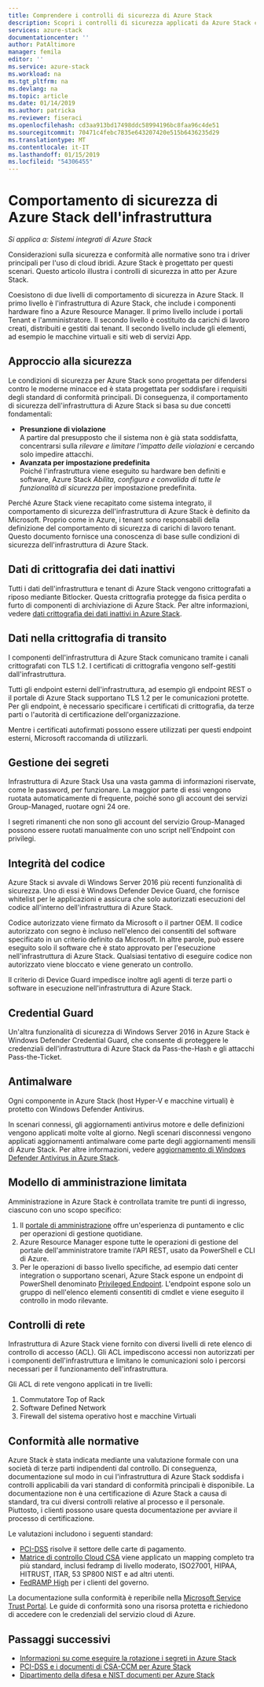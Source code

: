 ```yaml
---
title: Comprendere i controlli di sicurezza di Azure Stack
description: Scopri i controlli di sicurezza applicati da Azure Stack come amministratore del servizio
services: azure-stack
documentationcenter: ''
author: PatAltimore
manager: femila
editor: ''
ms.service: azure-stack
ms.workload: na
ms.tgt_pltfrm: na
ms.devlang: na
ms.topic: article
ms.date: 01/14/2019
ms.author: patricka
ms.reviewer: fiseraci
ms.openlocfilehash: cd3aa913bd17498ddc58994196bc8faa96c4de51
ms.sourcegitcommit: 70471c4febc7835e643207420e515b6436235d29
ms.translationtype: MT
ms.contentlocale: it-IT
ms.lasthandoff: 01/15/2019
ms.locfileid: "54306455"
---
```

# <a name="azure-stack-infrastructure-security-posture"></a>Comportamento di sicurezza di Azure Stack dell'infrastruttura

*Si applica a: Sistemi integrati di Azure Stack*

Considerazioni sulla sicurezza e conformità alle normative sono tra i driver principali per l'uso di cloud ibridi. Azure Stack è progettato per questi scenari. Questo articolo illustra i controlli di sicurezza in atto per Azure Stack.

Coesistono di due livelli di comportamento di sicurezza in Azure Stack. Il primo livello è l'infrastruttura di Azure Stack, che include i componenti hardware fino a Azure Resource Manager. Il primo livello include i portali Tenant e l'amministratore. Il secondo livello è costituito da carichi di lavoro creati, distribuiti e gestiti dai tenant. Il secondo livello include gli elementi, ad esempio le macchine virtuali e siti web di servizi App.

## <a name="security-approach"></a>Approccio alla sicurezza

Le condizioni di sicurezza per Azure Stack sono progettata per difendersi contro le moderne minacce ed è stata progettata per soddisfare i requisiti degli standard di conformità principali. Di conseguenza, il comportamento di sicurezza dell'infrastruttura di Azure Stack si basa su due concetti fondamentali:

 - **Presunzione di violazione**  
A partire dal presupposto che il sistema non è già stata soddisfatta, concentrarsi sulla *rilevare e limitare l'impatto delle violazioni* e cercando solo impedire attacchi. 
 - **Avanzata per impostazione predefinita**  
Poiché l'infrastruttura viene eseguito su hardware ben definiti e software, Azure Stack *Abilita, configura e convalida di tutte le funzionalità di sicurezza* per impostazione predefinita.

Perché Azure Stack viene recapitato come sistema integrato, il comportamento di sicurezza dell'infrastruttura di Azure Stack è definito da Microsoft. Proprio come in Azure, i tenant sono responsabili della definizione del comportamento di sicurezza di carichi di lavoro tenant. Questo documento fornisce una conoscenza di base sulle condizioni di sicurezza dell'infrastruttura di Azure Stack.

## <a name="data-at-rest-encryption"></a>Dati di crittografia dei dati inattivi
Tutti i dati dell'infrastruttura e tenant di Azure Stack vengono crittografati a riposo mediante Bitlocker. Questa crittografia protegge da fisica perdita o furto di componenti di archiviazione di Azure Stack. Per altre informazioni, vedere [dati crittografia dei dati inattivi in Azure Stack](azure-stack-security-bitlocker.md).

## <a name="data-in-transit-encryption"></a>Dati nella crittografia di transito
I componenti dell'infrastruttura di Azure Stack comunicano tramite i canali crittografati con TLS 1.2. I certificati di crittografia vengono self-gestiti dall'infrastruttura. 

Tutti gli endpoint esterni dell'infrastruttura, ad esempio gli endpoint REST o il portale di Azure Stack supportano TLS 1.2 per le comunicazioni protette. Per gli endpoint, è necessario specificare i certificati di crittografia, da terze parti o l'autorità di certificazione dell'organizzazione. 

Mentre i certificati autofirmati possono essere utilizzati per questi endpoint esterni, Microsoft raccomanda di utilizzarli. 

## <a name="secret-management"></a>Gestione dei segreti
Infrastruttura di Azure Stack Usa una vasta gamma di informazioni riservate, come le password, per funzionare. La maggior parte di essi vengono ruotata automaticamente di frequente, poiché sono gli account dei servizi Group-Managed, ruotare ogni 24 ore.

I segreti rimanenti che non sono gli account del servizio Group-Managed possono essere ruotati manualmente con uno script nell'Endpoint con privilegi.

## <a name="code-integrity"></a>Integrità del codice
Azure Stack si avvale di Windows Server 2016 più recenti funzionalità di sicurezza. Uno di essi è Windows Defender Device Guard, che fornisce whitelist per le applicazioni e assicura che solo autorizzati esecuzioni del codice all'interno dell'infrastruttura di Azure Stack. 

Codice autorizzato viene firmato da Microsoft o il partner OEM. Il codice autorizzato con segno è incluso nell'elenco dei consentiti del software specificato in un criterio definito da Microsoft. In altre parole, può essere eseguito solo il software che è stato approvato per l'esecuzione nell'infrastruttura di Azure Stack. Qualsiasi tentativo di eseguire codice non autorizzato viene bloccato e viene generato un controllo.

Il criterio di Device Guard impedisce inoltre agli agenti di terze parti o software in esecuzione nell'infrastruttura di Azure Stack.

## <a name="credential-guard"></a>Credential Guard
Un'altra funzionalità di sicurezza di Windows Server 2016 in Azure Stack è Windows Defender Credential Guard, che consente di proteggere le credenziali dell'infrastruttura di Azure Stack da Pass-the-Hash e gli attacchi Pass-the-Ticket.

## <a name="antimalware"></a>Antimalware
Ogni componente in Azure Stack (host Hyper-V e macchine virtuali) è protetto con Windows Defender Antivirus.

In scenari connessi, gli aggiornamenti antivirus motore e delle definizioni vengono applicati molte volte al giorno. Negli scenari disconnessi vengono applicati aggiornamenti antimalware come parte degli aggiornamenti mensili di Azure Stack. Per altre informazioni, vedere [aggiornamento di Windows Defender Antivirus in Azure Stack](azure-stack-security-av.md).

## <a name="constrained-administration-model"></a>Modello di amministrazione limitata
Amministrazione in Azure Stack è controllata tramite tre punti di ingresso, ciascuno con uno scopo specifico: 
1. Il [portale di amministrazione](azure-stack-manage-portals.md) offre un'esperienza di puntamento e clic per operazioni di gestione quotidiane.
2. Azure Resource Manager espone tutte le operazioni di gestione del portale dell'amministratore tramite l'API REST, usato da PowerShell e CLI di Azure. 
3. Per le operazioni di basso livello specifiche, ad esempio dati center integration o supportano scenari, Azure Stack espone un endpoint di PowerShell denominato [Privileged Endpoint](azure-stack-privileged-endpoint.md). L'endpoint espone solo un gruppo di nell'elenco elementi consentiti di cmdlet e viene eseguito il controllo in modo rilevante.

## <a name="network-controls"></a>Controlli di rete
Infrastruttura di Azure Stack viene fornito con diversi livelli di rete elenco di controllo di accesso (ACL). Gli ACL impediscono accessi non autorizzati per i componenti dell'infrastruttura e limitano le comunicazioni solo i percorsi necessari per il funzionamento dell'infrastruttura. 

Gli ACL di rete vengono applicati in tre livelli:
1.  Commutatore Top of Rack
2.  Software Defined Network
3.  Firewall del sistema operativo host e macchine Virtuali

## <a name="regulatory-compliance"></a>Conformità alle normative

Azure Stack è stata indicata mediante una valutazione formale con una società di terze parti indipendenti dal controllo. Di conseguenza, documentazione sul modo in cui l'infrastruttura di Azure Stack soddisfa i controlli applicabili da vari standard di conformità principali è disponibile. La documentazione non è una certificazione di Azure Stack a causa di standard, tra cui diversi controlli relative al processo e il personale. Piuttosto, i clienti possono usare questa documentazione per avviare il processo di certificazione.

Le valutazioni includono i seguenti standard:

- [PCI-DSS](https://www.pcisecuritystandards.org/pci_security/) risolve il settore delle carte di pagamento.
- [Matrice di controllo Cloud CSA](https://cloudsecurityalliance.org/group/cloud-controls-matrix/#_overview) viene applicato un mapping completo tra più standard, inclusi fedramp di livello moderato, ISO27001, HIPAA, HITRUST, ITAR, 53 SP800 NIST e ad altri utenti.
- [FedRAMP High](https://www.fedramp.gov/fedramp-releases-high-baseline/) per i clienti del governo.

La documentazione sulla conformità è reperibile nella [Microsoft Service Trust Portal](https://servicetrust.microsoft.com/ViewPage/Blueprint). Le guide di conformità sono una risorsa protetta e richiedono di accedere con le credenziali del servizio cloud di Azure.

## <a name="next-steps"></a>Passaggi successivi

- [Informazioni su come eseguire la rotazione i segreti in Azure Stack](azure-stack-rotate-secrets.md)
- [PCI-DSS e i documenti di CSA-CCM per Azure Stack](https://servicetrust.microsoft.com/ViewPage/TrustDocuments)
- [Dipartimento della difesa e NIST documenti per Azure Stack](https://servicetrust.microsoft.com/ViewPage/Blueprint)
